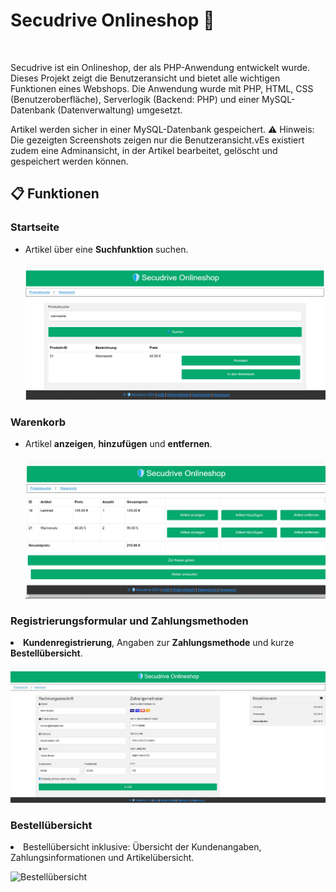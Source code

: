 <h1>Secudrive Onlineshop 🚀</h1> <br>
<p>Secudrive ist ein Onlineshop, der als PHP-Anwendung entwickelt wurde. Dieses Projekt zeigt die Benutzeransicht und bietet alle wichtigen Funktionen eines Webshops. Die Anwendung wurde mit PHP, HTML, CSS (Benutzeroberfläche), Serverlogik (Backend: PHP) und einer MySQL-Datenbank (Datenverwaltung) umgesetzt. </p>
<p>Artikel werden sicher in einer MySQL-Datenbank gespeichert.
⚠️ Hinweis: Die gezeigten Screenshots zeigen nur die Benutzeransicht.vEs existiert zudem eine Adminansicht, in der Artikel bearbeitet, gelöscht und gespeichert werden können.</p>

<section>
<h2>📋 Funktionen</h2>
  
<h3>Startseite</h3>
<ul>
  <li>Artikel über eine <strong>Suchfunktion</strong> suchen.</li>
  <p><img src="https://github.com/josephinenicole/webshop/blob/main/secudrive_shop/screenshots/Startseite.jpg?raw=true" alt="Warenkorb-  
   Ansicht" width="700">
  </p>
</ul>
  
<h3>Warenkorb</h3>
  <ul>
    <li>Artikel <strong>anzeigen</strong>, <strong>hinzufügen</strong> und <strong>entfernen</strong>.</li>
    <p><img src="https://github.com/josephinenicole/webshop/blob/main/secudrive_shop/screenshots/Warenkorb.jpg?raw=true" alt="Artikel       
    anzeigen und bearbeiten" width="700">
    </p>  
  </ul>
  
  <div>
    <h3>Registrierungsformular und Zahlungsmethoden</h3>
    <li> <strong>Kundenregistrierung</strong>, Angaben zur <strong>Zahlungsmethode</strong> und kurze <strong>Bestellübersicht</strong>.</li>
    <p><img src="https://github.com/josephinenicole/webshop/blob/main/secudrive_shop/screenshots/Registrierungsformular.jpg?raw=true" 
    alt="Registrierungsformular und Zahlungsmethoden" width="700"></p>
  </div>

  <div>
    <h3>Bestellübersicht</h3>
    <li> Bestellübersicht inklusive: Übersicht der Kundenangaben, Zahlungsinformationen und Artikelübersicht.</li>
    <p><img src="https://github.com/josephinenicole/webshop/blob/main/secudrive_shop/screenshots/Bestell%C3%BCbersicht.jpg?raw=true" 
     alt="Bestellübersicht" width="500"></p>
  </div> 
  



